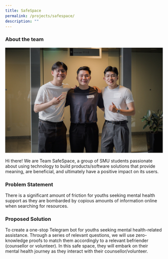 ```yaml
---
title: SafeSpace
permalink: /projects/safespace/
description: ""
---
```

### About the team

![](/images/safe%20space.jpeg)

Hi there! We are Team SafeSpace, a group of SMU students passionate about using technology to build products/software solutions that provide meaning, are beneficial, and ultimately have a positive impact on its users.

### Problem Statement

There is a significant amount of friction for youths seeking mental health support as they are bombarded by copious amounts of information online when searching for resources.

### Proposed Solution

To create a one-stop Telegram bot for youths seeking mental health-related assistance. Through a series of relevant questions, we will use zero-knowledge proofs to match them accordingly to a relevant befriender (counsellor or volunteer). In this safe space, they will embark on their mental health journey as they interact with their counsellor/volunteer.